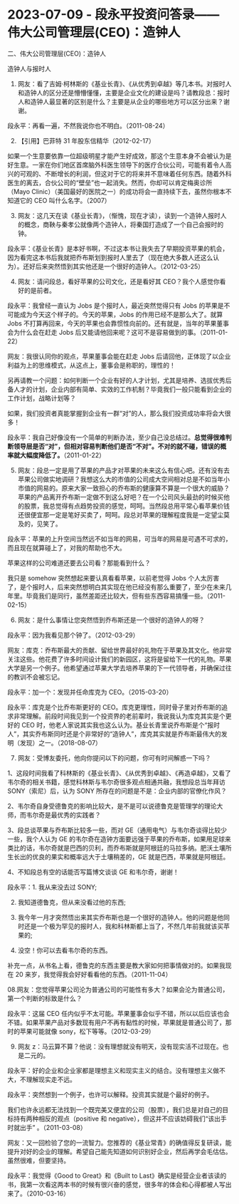 # 2023-07-09 - 段永平投资问答录——伟大公司管理层(CEO)：造钟人

二、伟大公司管理层(CEO)：造钟人

造钟人与报时人 

01. 网友：看了吉姆·柯林斯的《基业长青》、《从优秀到卓越》等几本书。对报时人和造钟人的区分还是懵懵懂懂，主要是企业文化的建设是吗？请教段总：报时人和造钟人最显著的区别是什么？主要是从企业的哪些地方可以区分出来？谢谢。

段永平：再看一遍，不然我说你也不明白。（2011-08-24）

02. 【引用】巴菲特 31 年股东信精华（2012-02-17）

如果一个生意要依靠一位超级明星才能产生好成效，那这个生意本身不会被认为是好生意。一家在你们地区首席脑外科医生领导下的医疗合伙公司，可能有着令人高兴的可观的、不断增长的利润，但这对于它的将来并不意味着任何东西。随着外科医生的离去，合伙公司的“壁垒”也一起消失。然而，你却可以肯定梅奥诊所（Mayo Clinic）（美国最好的医院之一）的成功将会一直持续下去，虽然你根本不知道它的 CEO 叫什么名字。（2007）

03. 网友：这几天在读《基业长青》，（惭愧，现在才读），读到一个造钟人报时人的概念，商鞅与秦孝公就像两个造钟人，将秦国打造成了一个自己会报时的钟。

段永平：《基业长青》是本好书啊，不过这本书让我失去了早期投资苹果的机会，因为看完这本书后我就把乔布斯划到报时人里去了（现在绝大多数人还这么认为）。还好后来突然悟到其实他还是一个很好的造钟人。（2012-03-25）

04. 网友：请问段总，看好苹果的公司文化，还是看好其 CEO？我个人感觉你看好的是前者。

段永平：我曾经一直认为 Jobs 是个报时人，最近突然觉得只有 Jobs 的苹果是不可能成为今天这个样子的。今天的苹果，Jobs 的作用已经不是那么大了。就算Jobs 不打算再回来，今天的苹果也会靠惯性向前的。还有就是，当年的苹果董事会为什么会在赶走 Jobs 后又能请他回来呢？这可不是容易做到的事。（2011-01-22）

网友：我很认同你的观点，苹果董事会能在赶走 Jobs 后请回他，正体现了以企业利益为上的思维模式，从这点上，董事会是称职的，理性的！

另再请教一个问题：如何判断一个企业有好的人才计划，尤其是培养、选拔优秀后备人才的计划，企业内部有简单、实效的工作机制？毕竟我们一般只能看到企业的工作计划，战略计划等？

如果，我们投资者真能掌握到企业有一群“对”的人，那么我们投资成功率将会大很多！

段永平：我自己好像没有一个简单的判断办法，至少自己没总结过。**总觉得很难判断领导层是否“对”，但相对容易判断他们是否“不对”。不对的就不碰，错误的概率就大幅度降低了。**（2011-01-22）

05. 网友：段总一定是用了苹果的产品才对苹果的未来这么有信心吧。还有没有去苹果公司做实地调研？我想这么大的市值的公司成大空间相对总是不如当年小市值的网易的。原来大家一致担心的乔布斯的健康算不算是一个很大的威胁？苹果的产品离开乔布斯一定做不到这么好吧？在一个公司风头最劲的时候买他的股票，我总觉得有点趋势投资的感觉，呵呵。当然段总用平常心看苹果价钱还很便宜那一定是笔好买卖了，呵呵。段总对苹果的理解程度我是一定望尘莫及的，见笑了。

段永平：苹果的上升空间当然远不如当年的网易，可当年的网易是可遇不可求的，而且现在就算碰上了，对我的帮助也不大。

苹果这样的公司难道还要去公司看？那能看到什么？

我只是 somehow 突然想起来要认真看看苹果，以前老觉得 Jobs 个人太厉害了，是个报时人，后来突然想明白其实现在他已经没有那么重要了，至少在未来几年里。毕竟我们是同行，虽然差距还比较大，但有些东西容易搞懂一些。（2011-02-15）

06. 网友：是什么事情让您突然悟到乔布斯还是一个很好的造钟人的呀？

段永平：因为我看见那个钟了。（2012-03-29）

网友：库克：乔布斯最大的贡献、留给世界最好的礼物在于苹果及其文化。他非常关注这些。他花费了许多时间设计我们的新园区，这将是留给下一代的礼物。苹果大学是另一个例子。他希望通过苹果大学去培养苹果的下一代领导者，并确保过往的教训不会被忘记。

段永平：加一个：发现并任命库克为 CEO。（2015-03-20）

段永平：库克是个比乔布斯更好的 CEO。库克更理性，同时骨子里对乔布斯的追求非常理解。前段时间我见到一个投资界的老前辈时，我说我认为库克其实是个更好的 CEO 时，他老人家说其实我也这么认为。基业长青里说乔布斯是个“报时人”，其实乔布斯同时还是个非常好的“造钟人”，库克其实就是乔布斯最伟大的发明（发现）之一。（2018-08-07）

07. 网友：受博友委托，他向你提问以下的问题，你可有时间解惑一下吗？

1、这段时间我看了科林斯的《基业长青》、《从优秀到卓越》、《再造卓越》，又看了韦尔奇的相关书籍，感觉科林斯与韦尔奇很多观点相通共融，我想段总当年拜访 SONY（索尼）后，认为 SONY 所存在的问题是不是：企业内部的官僚化作风？

2、韦尔奇自身受德鲁克的影响比较大，是不是可以说德鲁克是管理学的理论大师，而韦尔奇是最优秀的实践者？

3、段总谈苹果与乔布斯比较多一些，而对 GE（通用电气）与韦尔奇谈得比较少一些，我个人认为 GE 的韦尔奇在造钟方面要远强于苹果的乔布斯，如果用足球来类比的话，韦尔奇就是巴西的贝利，而乔布斯就是阿根廷的马拉多纳。肥沃土壤所生长出的优良的果实和概率远大于土壤稍差的，GE 就是巴西，苹果就是阿根廷。

4、不知段总有空的话能否写篇博文谈谈 GE 和韦尔奇，谢谢！

段永平：1. 我从来没去过 SONY;

2. 我知道德鲁克，但从来没看过他的东西;

3. 我今年一月才突然悟出来其实乔布斯也是一个很好的造钟人。他的问题是他同时还是一个极为罕见的报时人，我和科林斯都上当了，不然几年前我就该买苹果的;

4. 没空！你可以去看韦尔奇的东西。

补充一点，从书名上看，德鲁克的东西主要是教大家如何把事情做对的。如果我现在 20 来岁，我觉得我会好好看看他的东西。（2011-11-04）

08.网友：您觉得苹果公司沦为普通公司的可能性有多大？如果会沦为普通公司，第一个判断的标致是什么？

段永平：这届 CEO 任内似乎不太可能。苹果董事会似乎不错，所以以后应该也会不错。如果苹果产品对多数现有用户不再有黏性的时候，苹果就是普通公司了，那时的苹果可能就像 sony，松下等等。（2012-03-29）

09. 网友 z：马云算不算？他说：没有理想就没有明天，没有现实活不过现在。也是二元的。

段永平：好的企业和企业家都是理想主义和现实主义的结合。没有理想主义做不大，不理解现实走不远。

段永平：突然想到一个例子，也许可以解释。投资其实就是个最好的例子。

我们也许永远都无法找到一个既完美又便宜的公司（股票），我们总是对自己的目标持有两种相反的观点（positive 和 negative），但这并不应该妨碍我们“该出手时就出手” 。（2011-03-08）

网友：又一回检验了您的一流智力。您推荐的《基业常青》的确值得反复研读，能提升对好的企业的理解。希望自己能先知道如何识别好企业，然后再学会毛估估。虽然很难，但要坚持。

段永平：我觉得《Good to Great》和《Built to Last》确实是经营企业者该读的书，我第一次看这两本书的时候有很兴奋的感觉，很多年的体会和心得都被人写出来了。（2010-03-16）